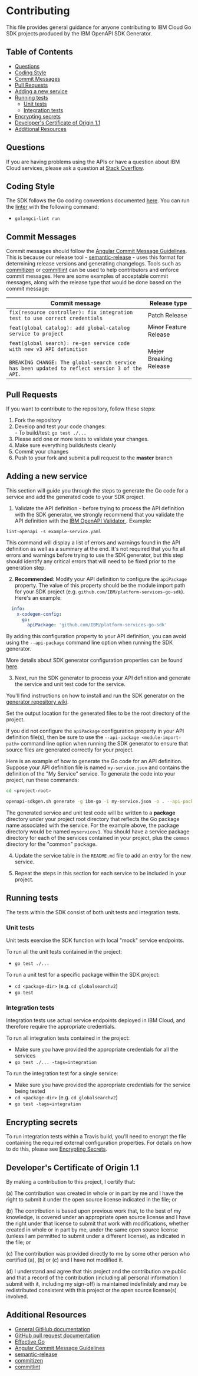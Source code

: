# Contributing

This file provides general guidance for anyone contributing to IBM Cloud Go SDK projects produced
by the IBM OpenAPI SDK Generator.

## Table of Contents
<!--
  The TOC below is generated using the `markdown-toc` node package.

      https://github.com/jonschlinkert/markdown-toc

  You should regenerate the TOC after making changes to this file.

      markdown-toc -i --maxdepth 4 CONTRIBUTING_go.md
  -->

<!-- toc -->

- [Questions](#questions)
- [Coding Style](#coding-style)
- [Commit Messages](#commit-messages)
- [Pull Requests](#pull-requests)
- [Adding a new service](#adding-a-new-service)
- [Running tests](#running-tests)
  * [Unit tests](#unit-tests)
  * [Integration tests](#integration-tests)
- [Encrypting secrets](#encrypting-secrets)
- [Developer's Certificate of Origin 1.1](#developers-certificate-of-origin-11)
- [Additional Resources](#additional-resources)

<!-- tocstop -->

## Questions
If you are having problems using the APIs or have a question about IBM Cloud services,
please ask a question at
[Stack Overflow](http://stackoverflow.com/questions/ask?tags=ibm-cloud).

## Coding Style
The SDK follows the Go coding conventions documented [here](https://golang.org/doc/effective_go.html).
You can run the [linter](https://github.com/golangci/golangci-lint) with the following command:
- `golangci-lint run`

## Commit Messages
Commit messages should follow the [Angular Commit Message Guidelines](https://github.com/angular/angular/blob/master/CONTRIBUTING.md#-commit-message-guidelines).
This is because our release tool - [semantic-release](https://github.com/semantic-release/semantic-release) -
uses this format for determining release versions and generating changelogs.
Tools such as [commitizen](https://github.com/commitizen/cz-cli) or [commitlint](https://github.com/conventional-changelog/commitlint)
can be used to help contributors and enforce commit messages.
Here are some examples of acceptable commit messages, along with the release type that would be done based on the commit message:

| Commit message                                                                                                                                                              | Release type               |
|-----------------------------------------------------------------------------------------------------------------------------------------------------------------------------|----------------------------|
| `fix(resource controller): fix integration test to use correct credentials`                                                                                                 | Patch Release              |
| `feat(global catalog): add global-catalog service to project`                                                                                                               | ~~Minor~~ Feature Release  |
| `feat(global search): re-gen service code with new v3 API definition`<br><br>`BREAKING CHANGE: The global-search service has been updated to reflect version 3 of the API.` | ~~Major~~ Breaking Release |

## Pull Requests
If you want to contribute to the repository, follow these steps:  
  1. Fork the repository
  2. Develop and test your code changes:  
    - To build/test: `go test ./...`
  3. Please add one or more tests to validate your changes.
  4. Make sure everything builds/tests cleanly
  5. Commit your changes  
  6. Push to your fork and submit a pull request to the **master** branch

## Adding a new service

This section will guide you through the steps to generate the Go code for a service
and add the generated code to your SDK project.

1. Validate the API definition - before trying to process the API definition with the SDK generator, we strongly
recommend that you validate the API definition with the
[IBM OpenAPI Validator ](https://github.com/IBM/openapi-validator).
Example:
```
lint-openapi -s example-service.yaml
```
This command will display a list of errors and warnings found in the API definition
as well as a summary at the end.
It's not required that you fix all errors and warnings before trying to use the SDK generator, but
this step should identify any critical errors that will need to be fixed prior to the generation step.

2. **Recommended**: Modify your API definition to configure the `apiPackage` property.
The value of this property should be the module import path for your SDK project
(e.g. `github.com/IBM/platform-services-go-sdk`).
Here's an example:
```yaml
  info:
    x-codegen-config:
      go:
        apiPackage: 'github.com/IBM/platform-services-go-sdk'
```

By adding this configuration property to your API definition, you can avoid using the `--api-package`
command line option when running the SDK generator.

More details about SDK generator configuration properties can be found
[here](https://github.ibm.com/CloudEngineering/openapi-sdkgen/wiki/Config-Options).

3. Next, run the SDK generator to process your API definition and generate the service and unit test
code for the service.

You'll find instructions on how to install and run the SDK generator on the
[generator repository wiki](https://github.ibm.com/CloudEngineering/openapi-sdkgen/wiki/Usage-Instructions).

Set the output location for the generated files to be the root directory of the project.

If you did not configure the `apiPackage` configuration property in your API definition file(s), then
be sure to use the `--api-package <module-import-path>` command line option when running the SDK generator to
ensure that source files are generated correctly for your project.

Here is an example of how to generate the Go code for an API definition.
Suppose your API definition file is named `my-service.json` and contains the definition of the "My Service"
service.
To generate the code into your project, run these commands:
```sh
cd <project-root>

openapi-sdkgen.sh generate -g ibm-go -i my-service.json -o . --api-package <module-import-path>

```
The generated service and unit test code will be written to a **package** directory under your
project root directory that reflects the Go package name associated with the service.
For the example above, the package directory would be named `myservicev1`.  You should have a service
package directory for each of the services contained in your project, plus the `common` directory for
the "common" package.

4. Update the service table in the `README.md` file to add an entry for the new service.

5. Repeat the steps in this section for each service to be included in your project.

## Running tests
The tests within the SDK consist of both unit tests and integration tests.

### Unit tests
Unit tests exercise the SDK function with local "mock" service endpoints.

To run all the unit tests contained in the project:
- `go test ./...`

To run a unit test for a specific package within the SDK project:
- `cd <package-dir>` (e.g. `cd globalsearchv2`)
- `go test`

### Integration tests
Integration tests use actual service endpoints deployed in IBM Cloud, and therefore require the appropriate
credentials.

To run all integration tests contained in the project:
- Make sure you have provided the appropriate credentials for all the services
- `go test ./... -tags=integration`

To run the integration test for a single service:
- Make sure you have provided the appropriate credentials for the service being tested
- `cd <package-dir>` (e.g. `cd globalsearchv2`)
- `go test -tags=integration`

## Encrypting secrets
To run integration tests within a Travis build, you'll need to encrypt the file containing the
required external configuration properties.
For details on how to do this, please see [Encrypting Secrets](EncryptingSecrets.md).

## Developer's Certificate of Origin 1.1
By making a contribution to this project, I certify that:  

(a) The contribution was created in whole or in part by me and I
   have the right to submit it under the open source license
   indicated in the file; or

(b) The contribution is based upon previous work that, to the best
   of my knowledge, is covered under an appropriate open source
   license and I have the right under that license to submit that
   work with modifications, whether created in whole or in part
   by me, under the same open source license (unless I am
   permitted to submit under a different license), as indicated
   in the file; or

(c) The contribution was provided directly to me by some other
   person who certified (a), (b) or (c) and I have not modified
   it.

(d) I understand and agree that this project and the contribution
   are public and that a record of the contribution (including all
   personal information I submit with it, including my sign-off) is
   maintained indefinitely and may be redistributed consistent with
   this project or the open source license(s) involved.

## Additional Resources
- [General GitHub documentation](https://help.github.com/)
- [GitHub pull request documentation](https://help.github.com/en/github/collaborating-with-issues-and-pull-requests/about-pull-requests)
- [Effective Go](https://golang.org/doc/effective_go.html)
- [Angular Commit Message Guidelines](https://github.com/angular/angular/blob/master/CONTRIBUTING.md#-commit-message-guidelines)
- [semantic-release](https://github.com/semantic-release/semantic-release)
- [commitizen](https://github.com/commitizen/cz-cli)
- [commitlint](https://github.com/conventional-changelog/commitlint)